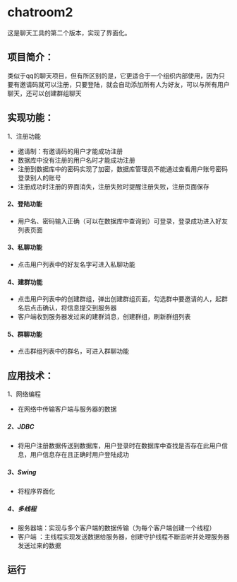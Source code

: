 # chatroom2
这是聊天工具的第二个版本，实现了界面化。
## 项目简介：
类似于qq的聊天项目，但有所区别的是，它更适合于一个组织内部使用，因为只要有邀请码就可以注册，只要登陆，就会自动添加所有人为好友，可以与所有用户聊天，还可以创建群组聊天

## 实现功能：
1、注册功能
- 邀请制：有邀请码的用户才能成功注册
- 数据库中没有注册的用户名时才能成功注册
- 注册到数据库中的密码实现了加密，数据库管理员不能通过查看用户账号密码登录别人的账号
- 注册成功时注册的界面消失，注册失败时提醒注册失败，注册页面保存
#### 2、登陆功能
- 用户名、密码输入正确（可以在数据库中查询到）可登录，登录成功进入好友列表页面
#### 3、私聊功能
- 点击用户列表中的好友名字可进入私聊功能
#### 4、建群功能
- 点击用户列表中的创建群组，弹出创建群组页面，勾选群中要邀请的人，起群名后点击确认，将信息提交到服务器
- 客户端收到服务器发过来的建群消息，创建群组，刷新群组列表
#### 5、群聊功能
- 点击群组列表中的群名，可进入群聊功能

## 应用技术：
 1、网络编程 
- 在网络中传输客户端与服务器的数据
##### 2、JDBC
- 将用户注册数据传送到数据库，用户登录时在数据库中查找是否存在此用户信息，用户信息存在且正确时用户登陆成功
##### 3、Swing
- 将程序界面化
##### 4、多线程
- 服务器端：实现与多个客户端的数据传输（为每个客户端创建一个线程）
- 客户端 ：主线程实现发送数据给服务器，创建守护线程不断监听并处理服务器发送过来的数据

## 运行
